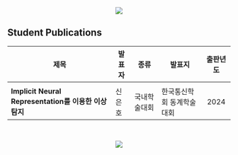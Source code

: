 <p align='center'>
    <img src="https://capsule-render.vercel.app/api?type=waving&color=1D5573&height=180&section=header&text=EffAI%20Lab.&fontSize=55&fontColor=f0f0f0&animation=fadeIn&fontAlignY=34&desc=Make%20AI%20Efficient&descAlignY=54&descAlign=50"/>
</p>

## Student Publications
|제목|발표자|종류|발표지|출판년도|
|--|--|--|--|:--:|
|  |  |  |  |  |
|**Implicit Neural Representation를 이용한 이상탐지**|신은호|국내학술대회|한국통신학회 동계학술대회|2024|

</br>

<p align="center">
  <img src="https://capsule-render.vercel.app/api?type=waving&color=1D5573&height=120&section=footer"/>
</p>

